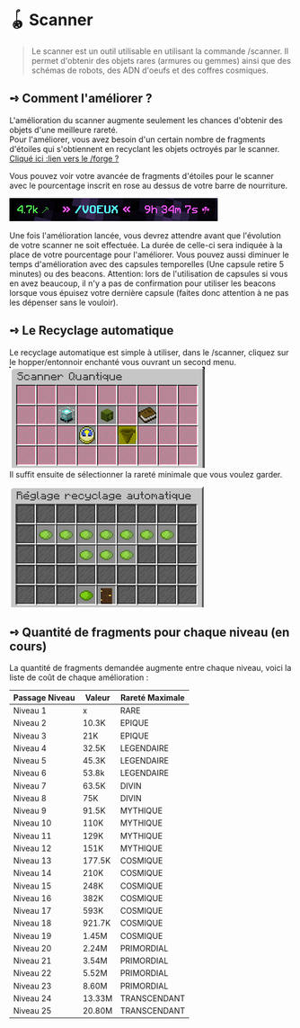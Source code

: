 # 🪀 Scanner
> Le scanner est un outil utilisable en utilisant la commande /scanner. Il permet d'obtenir des objets rares (armures ou gemmes) ainsi que des schémas de robots, des ADN d'oeufs et des coffres cosmiques.

## **➺** Comment l'améliorer ?
L'amélioration du scanner augmente seulement les chances d'obtenir des objets d'une meilleure rareté.  
Pour l'améliorer, vous avez besoin d'un certain nombre de fragments d'étoiles qui s'obtiennent en recyclant les objets octroyés par le scanner. [Cliqué ici :lien vers le /forge ?]()  

Vous pouvez voir votre avancée de fragments d'étoiles pour le scanner avec le pourcentage inscrit en rose au dessus de votre barre de nourriture. 

![img_1.png](ressources/scanner_remain_time.png)  

Une fois l'amélioration lancée, vous devrez attendre avant que l'évolution de votre scanner ne soit effectuée. La durée de celle-ci sera indiquée à la place de votre pourcentage pour l'améliorer. Vous pouvez aussi diminuer le temps d'amélioration avec des capsules temporelles (Une capsule retire 5 minutes) ou des beacons.
Attention: lors de l'utilisation de capsules si vous en avez beaucoup, il n'y a pas de confirmation pour utiliser les beacons lorsque vous épuisez votre dernière capsule (faites donc attention à ne pas les dépenser sans le vouloir).

## **➺** Le Recyclage automatique
Le recyclage automatique est simple à utiliser, dans le /scanner, cliquez sur le hopper/entonnoir enchanté vous ouvrant un second menu.  
![img.png](ressources/scanner.png)  
Il suffit ensuite de sélectionner la rareté minimale que vous voulez garder.  

![img.png](ressources/emnu_recyclage.png)

## **➺** Quantité de fragments pour chaque niveau (en cours)
La quantité de fragments demandée augmente entre chaque niveau, voici la liste de coût de chaque amélioration :

| Passage Niveau | Valeur | Rareté Maximale |
|----------------|--------|-----------------|
| Niveau 1       |   x    |      RARE       | 
| Niveau 2       | 10.3K  |     EPIQUE      |
| Niveau 3       | 21K    |     EPIQUE      |
| Niveau 4       | 32.5K  |   LEGENDAIRE    |
| Niveau 5       | 45.3K  |   LEGENDAIRE    |
| Niveau 6       | 53.8k  |   LEGENDAIRE    |
| Niveau 7       | 63.5K  |     DIVIN       | 
| Niveau 8       | 75K    |     DIVIN       |
| Niveau 9       | 91.5K  |    MYTHIQUE     |
| Niveau 10      | 110K   |    MYTHIQUE     |
| Niveau 11      | 129K   |    MYTHIQUE     |
| Niveau 12      | 151K   |    MYTHIQUE     |
| Niveau 13      | 177.5K |    COSMIQUE     |
| Niveau 14      | 210K   |    COSMIQUE     |
| Niveau 15      | 248K   |    COSMIQUE     |  
| Niveau 16      | 382K   |    COSMIQUE     |
| Niveau 17      | 593K   |    COSMIQUE     |
| Niveau 18      | 921.7K |    COSMIQUE     |
| Niveau 19      | 1.45M  |    COSMIQUE     |
| Niveau 20      | 2.24M  |   PRIMORDIAL    |
| Niveau 21      | 3.54M  |   PRIMORDIAL    |
| Niveau 22      | 5.52M  |   PRIMORDIAL    |
| Niveau 23      | 8.60M  |   PRIMORDIAL    |
| Niveau 24      | 13.33M |  TRANSCENDANT   |
| Niveau 25      | 20.80M |  TRANSCENDANT   |
